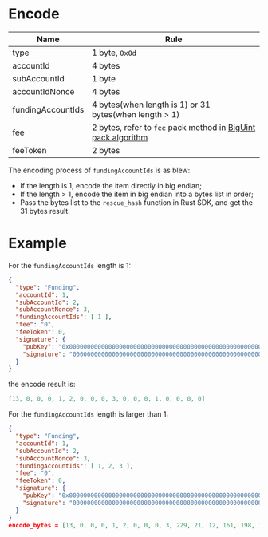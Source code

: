 
# Encode

| Name         | Rule                                                   |
|--------------|--------------------------------------------------------|
|type | 1 byte, `0x0d`                                       |
| accountId         | 4 bytes                                                |
| subAccountId      | 1 byte                                                 |
| accountIdNonce | 4 bytes                                                |
| fundingAccountIds | 4 bytes(when length is 1) or 31 bytes(when length > 1) |
| fee | 2 bytes, refer to `fee` pack method in [BigUint pack algorithm](#biguint-pack-algorithm)                |
| feeToken | 2 bytes                                                |

The encoding process of `fundingAccountIds` is as blew:
* If the length is 1, encode the item directly in big endian;
* If the length > 1, encode the item in big endian into a bytes list in order;
* Pass the bytes list to the `rescue_hash` function in Rust SDK, and get the 31 bytes result.

# Example

For the `fundingAccountIds` length is 1:

```json
{
  "type": "Funding",
  "accountId": 1,
  "subAccountId": 2,
  "subAccountNonce": 3,
  "fundingAccountIds": [ 1 ],
  "fee": "0",
  "feeToken": 0,
  "signature": {
    "pubKey": "0x0000000000000000000000000000000000000000000000000000000000000000",
    "signature": "00000000000000000000000000000000000000000000000000000000000000000000000000000000000000000000000000000000000000000000000000000000"
  }
}
```

the encode result is:

```json
[13, 0, 0, 0, 1, 2, 0, 0, 0, 3, 0, 0, 0, 1, 0, 0, 0, 0]
```

For the `fundingAccountIds` length is larger than 1:

```json
{
  "type": "Funding",
  "accountId": 1,
  "subAccountId": 2,
  "subAccountNonce": 3,
  "fundingAccountIds": [ 1, 2, 3 ],
  "fee": "0",
  "feeToken": 0,
  "signature": {
    "pubKey": "0x0000000000000000000000000000000000000000000000000000000000000000",
    "signature": "00000000000000000000000000000000000000000000000000000000000000000000000000000000000000000000000000000000000000000000000000000000"
  }
}
encode_bytes = [13, 0, 0, 0, 1, 2, 0, 0, 0, 3, 229, 21, 12, 161, 198, 143, 182, 230, 55, 168, 20, 44, 52, 201, 150, 10, 189, 128, 111, 32, 198, 206, 155, 157, 175, 56, 77, 76, 234, 70, 83, 0, 0, 0, 0]
```
